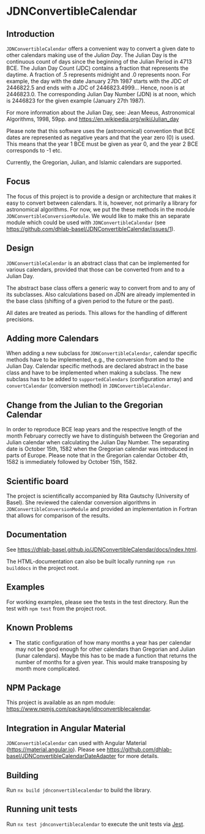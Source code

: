 # JDNConvertibleCalendar

## Introduction

`JDNConvertibleCalendar` offers a convenient way to convert a given date to other calendars making use of the *Julian Day*.
The Julian Day is the continuous count of days since the beginning of the Julian Period in 4713 BCE.
The Julian Day Count (JDC) contains a fraction that represents the daytime.
A fraction of .5 represents midnight and .0 represents noon.
For example, the day with the date January 27th 1987 starts with the JDC of 2446822.5 and ends with a JDC of 2446823.4999…
Hence, noon is at 2446823.0.
The corresponding Julian Day Number (JDN) is at noon, which is 2446823 for the given example (January 27th 1987).

For more information about the Julian Day, see: Jean Meeus, Astronomical Algorithms, 1998, 59pp. and <https://en.wikipedia.org/wiki/Julian_day>

Please note that this software uses the (astronomical) convention that BCE dates are represented as negative years and that the year zero (0) is used.
This means that the year 1 BCE must be given as year 0,
and the year 2 BCE corresponds to -1 etc.

Currently, the Gregorian, Julian, and Islamic calendars are supported.

## Focus

The focus of this project is to provide a design or architecture that makes it easy to convert between calendars. It is, however, not primarily a library for astronomical algorithms.
For now, we put the these methods in the module `JDNConvertibleConversionModule`.
We would like to make this an separate module which could be used with `JDNConvertibleCalendar` (see <https://github.com/dhlab-basel/JDNConvertibleCalendar/issues/1>).

## Design

`JDNConvertibleCalendar` is an abstract class that can be implemented for various calendars, provided that those can be converted from and to a Julian Day.

The abstract base class offers a generic way to convert from and to any of its subclasses. Also calculations based on JDN are already implemented in the base class (shifting of a given period to the future or the past).

All dates are treated as periods. This allows for the handling of different precisions.

## Adding more Calendars

When adding a new subclass for `JDNConvertibleCalendar`, calendar specific methods have to be implemented, e.g., the conversion from and to the Julian Day.
Calendar specific methods are declared abstract in the base class and have to be implemented when making a subclass. The new subclass has to be added to `supportedCalendars` (configuration array) and `convertCalendar` (conversion method) in `JDNConvertibleCalendar`.

## Change from the Julian to the Gregorian Calendar

In order to reproduce BCE leap years and the respective length of the month February correctly
we have to distinguish between the Gregorian and Julian calendar when calculating the Julian Day Number.
The separating date is October 15th, 1582 when the Gregorian calendar was introduced in parts of Europe.
Please note that in the Gregorian calendar October 4th, 1582 is immediately followed by October 15th, 1582.

## Scientific board

The project is scientifically accompanied by Rita Gautschy (University of Basel).
She reviewed the calendar conversion algorithms in `JDNConvertibleConversionModule` and provided an implementation in Fortran that allows for comparison of the results.

## Documentation

See <https://dhlab-basel.github.io/JDNConvertibleCalendar/docs/index.html>.

The HTML-documentation can also be built locally running `npm run builddocs` in the project root.

## Examples

For working examples, please see the tests in the test directory. Run the test with `npm test` from the project root.

## Known Problems

- The static configuration of how many months a year has per calendar may not be good enough for other calendars than Gregorian and Julian (lunar calendars).
  Maybe this has to be made a function that returns the number of months for a given year. This would make transposing by month more complicated.

## NPM Package

This project is available as an npm module: <https://www.npmjs.com/package/jdnconvertiblecalendar>.

## Integration in Angular Material

`JDNConvertibleCalendar` can used with Angular Material (<https://material.angular.io>). Please see <https://github.com/dhlab-basel/JDNConvertibleCalendarDateAdapter> for more details.

## Building

Run `nx build jdnconvertiblecalendar` to build the library.

## Running unit tests

Run `nx test jdnconvertiblecalendar` to execute the unit tests via [Jest](https://jestjs.io).
